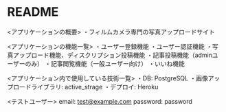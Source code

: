 # README

<アプリケーションの概要>
・フィルムカメラ専門の写真アップロードサイト

<アプリケーションの機能一覧>
・ユーザー登録機能
・ユーザー認証機能
・写真アップロード機能、ディスクリプション投稿機能
・記事投稿機能（adminユーザーのみ）
・記事閲覧機能（一般ユーザー向け）
・いいね機能

<アプリケーション内で使用している技術一覧>
・DB: PostgreSQL
・画像アップロードライブラリ: active_strage
・デプロイ: Heroku

<テストユーザー>
email: test@example.com
password: password
